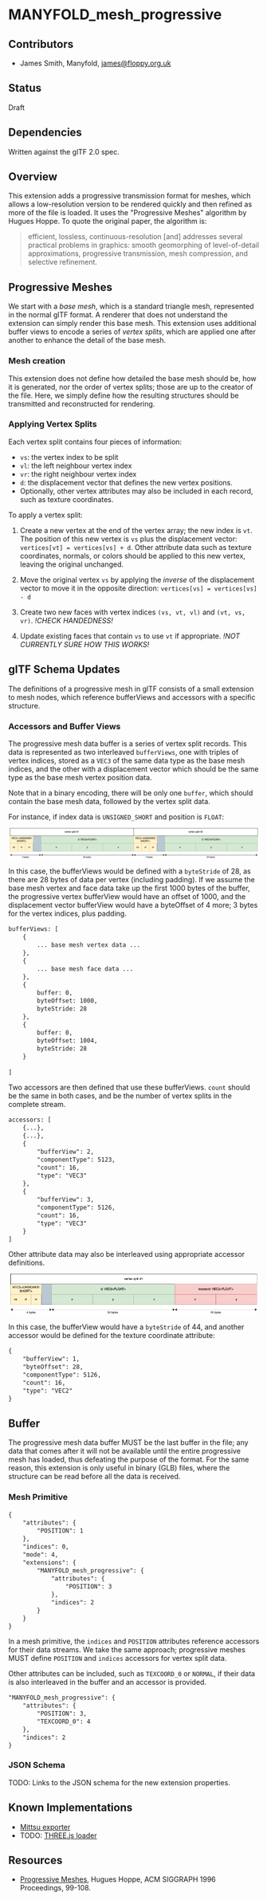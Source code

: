 # MANYFOLD\_mesh\_progressive

## Contributors

* James Smith, Manyfold, [james@floppy.org.uk](mailto:james@floppy.org.uk)

## Status

Draft

## Dependencies

Written against the glTF 2.0 spec.

## Overview

This extension adds a progressive transmission format for meshes, which allows a low-resolution version to be rendered quickly and then refined as more of the file is loaded. It uses the "Progressive Meshes" algorithm by Hugues Hoppe. To quote the original paper, the algorithm is:

> efficient, lossless, continuous-resolution [and] addresses several practical problems in graphics: smooth geomorphing of level-of-detail approximations, progressive transmission, mesh compression, and selective refinement.

## Progressive Meshes

We start with a _base mesh_, which is a standard triangle mesh, represented in the normal glTF format. A renderer that does not understand the extension can simply render this base mesh. This extension uses additional buffer views to encode a series of _vertex splits_, which are applied one after another to enhance the detail of the base mesh.

### Mesh creation

This extension does not define how detailed the base mesh should be, how it is generated, nor the order of vertex splits; those are up to the creator of the file. Here, we simply define how the resulting structures should be transmitted and reconstructed for rendering.

### Applying Vertex Splits

Each vertex split contains four pieces of information:

* `vs`: the vertex index to be split
* `vl`: the left neighbour vertex index
* `vr`: the right neighbour vertex index
* `d`: the displacement vector that defines the new vertex positions.
* Optionally, other vertex attributes may also be included in each record, such as texture coordinates.

To apply a vertex split:

1. Create a new vertex at the end of the vertex array; the new index is `vt`. The position of this new vertex is `vs` plus the displacement vector: `vertices[vt] = vertices[vs] + d`. Other attribute data such as texture coordinates, normals, or colors should be applied to this new vertex, leaving the original unchanged.

2. Move the original vertex `vs` by applying the _inverse_ of the displacement vector to move it in the opposite direction: `vertices[vs] = vertices[vs] - d`
3. Create two new faces with vertex indices `(vs, vt, vl)` and `(vt, vs, vr)`. _!CHECK HANDEDNESS!_
4. Update existing faces that contain `vs` to use `vt` if appropriate. _!NOT CURRENTLY SURE HOW THIS WORKS!_

## glTF Schema Updates

The definitions of a progressive mesh in glTF consists of a small extension to mesh nodes, which reference bufferViews and accessors with a specific structure.

### Accessors and Buffer Views

The progressive mesh data buffer is a series of vertex split records. This data is represented as two interleaved `bufferViews`, one with triples of vertex indices, stored as a `VEC3` of the same data type as the base mesh indices, and the other with a displacement vector which should be the same type as the base mesh vertex position data.

Note that in a binary encoding, there will be only one `buffer`, which should contain the base mesh data, followed by the vertex split data.

For instance, if index data is `UNSIGNED_SHORT` and position is `FLOAT`:

![Buffer structure](figures/buffer.png)

In this case, the bufferViews would be defined with a `byteStride` of 28, as there are 28 bytes of data per vertex (including padding). If we assume the base mesh vertex and face data take up the first 1000 bytes of the buffer, the progressive vertex bufferView would have an offset of 1000, and the displacement vector bufferView would have a byteOffset of 4 more; 3 bytes for the vertex indices, plus padding.

```
bufferViews: [
	{
		... base mesh vertex data ...
	},
	{
		... base mesh face data ...
	},
	{
		buffer: 0,
		byteOffset: 1000,
		byteStride: 28
	},
	{
		buffer: 0,
		byteOffset: 1004,
		byteStride: 28
	}

]
```
Two accessors are then defined that use these bufferViews. `count` should be the same in both cases, and be the number of vertex splits in the complete stream.
```
accessors: [
	{...},
	{...},
	{
		"bufferView": 2,
		"componentType": 5123,
		"count": 16,
		"type": "VEC3"
	},
	{
		"bufferView": 3,
		"componentType": 5126,
		"count": 16,
		"type": "VEC3"
	}
]
```

Other attribute data may also be interleaved using appropriate accessor definitions.

![Buffer with texture coordinates](figures/buffer-with-texcoord.png)

In this case, the bufferView would have a `byteStride` of 44, and another accessor would be defined for the texture coordinate attribute:

```
{
	"bufferView": 1,
	"byteOffset": 28,
	"componentType": 5126,
	"count": 16,
	"type": "VEC2"
}
```

## Buffer

The progressive mesh data buffer MUST be the last buffer in the file; any data that comes after it will not be available until the entire progressive mesh has loaded, thus defeating the purpose of the format. For the same reason, this extension is only useful in binary (GLB) files, where the structure can be read before all the data is received.

### Mesh Primitive

```
{
	"attributes": {
		"POSITION": 1
	},
	"indices": 0,
	"mode": 4,
	"extensions": {
		"MANYFOLD_mesh_progressive": {
			"attributes": {
				"POSITION": 3
			},
			"indices": 2
		}
	}
}

```

In a mesh primitive, the `indices` and `POSITION` attributes reference accessors for their data streams. We take the same approach; progressive meshes MUST define `POSITION` and `indices` accessors for vertex split data.

Other attributes can be included, such as `TEXCOORD_0` or `NORMAL`, if their data is also interleaved in the buffer and an accessor is provided.

```
"MANYFOLD_mesh_progressive": {
	"attributes": {
		"POSITION": 3,
		"TEXCOORD_0": 4
	},
	"indices": 2
}
```

### JSON Schema

TODO: Links to the JSON schema for the new extension properties.

## Known Implementations

* [Mittsu exporter](https://github.com/manyfold3d/mittsu-gltf/blob/main/lib/mittsu/gltf/progressive_exporter.rb)
* TODO: [THREE.js loader](https://github.com/manyfold3d/manyfold/issues/1688)

## Resources

* [Progressive Meshes](https://hhoppe.com/proj/pm/), Hugues Hoppe, ACM SIGGRAPH 1996 Proceedings, 99-108.
